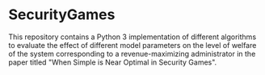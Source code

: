 # SecurityGames

This repository contains a Python 3 implementation of different algorithms to evaluate the effect of different model parameters on the level of welfare of the system corresponding to a revenue-maximizing administrator in the paper titled "When Simple is Near Optimal in Security Games".
